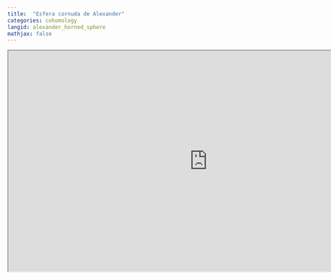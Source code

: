 ```yaml
---
title:  "Esfera cornuda de Alexander"
categories: cohomology
langid: alexander_horned_sphere
mathjax: false
---
```


<iframe width="900" height="500"
	src="https://www.youtube.com/embed/Pe2mnrLUYFU?rel=0">
</iframe>
